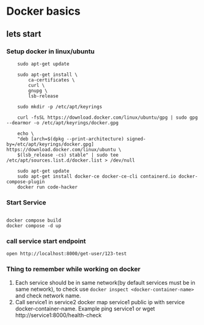 # Docker basics

## lets start

### Setup docker in linux/ubuntu
```
    sudo apt-get update
    
    sudo apt-get install \
        ca-certificates \
        curl \
        gnupg \
        lsb-release
    
    sudo mkdir -p /etc/apt/keyrings
    
    curl -fsSL https://download.docker.com/linux/ubuntu/gpg | sudo gpg --dearmor -o /etc/apt/keyrings/docker.gpg

    echo \
    "deb [arch=$(dpkg --print-architecture) signed-by=/etc/apt/keyrings/docker.gpg] https://download.docker.com/linux/ubuntu \
    $(lsb_release -cs) stable" | sudo tee /etc/apt/sources.list.d/docker.list > /dev/null

    sudo apt-get update
    sudo apt-get install docker-ce docker-ce-cli containerd.io docker-compose-plugin
    docker run code-hacker
```

### Start Service
```

docker compose build
docker compose -d up

```

### call service start endpoint
```
open http://localhost:8000/get-user/123-test
```


### Thing to remember while working on docker
1. Each service should be in same network(by default services must be in same network), to check use `docker inspect <docker-container-name>`
    and check network name.
2. Call service1 in service2 docker map service1 public ip with service docker-container-name. Example ping service1 or wget http://service1:8000/health-check